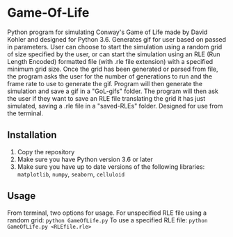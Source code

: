 # Game-Of-Life

Python program for simulating Conway's Game of Life made by David Kohler and designed for Python 3.6. Generates gif for user based on passed in parameters. User can choose to start the simulation using a random grid of size specified by the user, or can start the simulation using an RLE (Run Length Encoded) formatted file (with .rle file extension) with a specified minimum grid size. Once the grid has been generated or parsed from file, the program asks the user for the number of generations to run and the frame rate to use to generate the gif. Program will then generate the simulation and save a gif in a "GoL-gifs" folder. The program will then ask the user if they want to save an RLE file translating the grid it has just simulated, saving a .rle file in a "saved-RLEs" folder. Designed for use from the terminal.

## Installation

1. Copy the repository
2. Make sure you have Python version 3.6 or later
3. Make sure you have up to date versions of the following libraries: `matplotlib`, `numpy`, `seaborn`, `celluloid`

## Usage

From terminal, two options for usage.
For unspecified RLE file using a random grid: `python GameOfLife.py`
To use a specified RLE file: `python GameOfLife.py <RLEfile.rle>`
